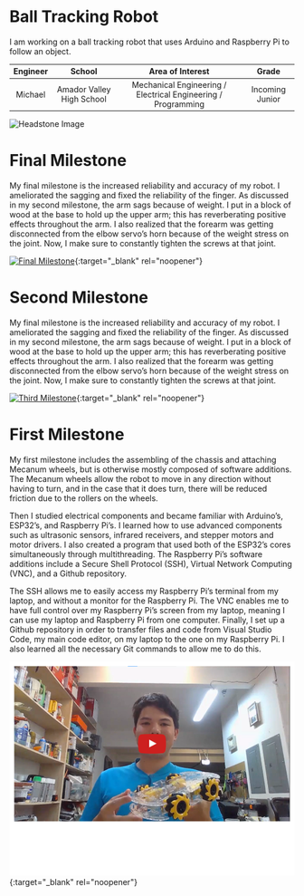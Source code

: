 ﻿# Ball Tracking Robot
I am working on a ball tracking robot that uses Arduino and Raspberry Pi to follow an object.

| **Engineer** | **School** | **Area of Interest** | **Grade** |
|:--:|:--:|:--:|:--:|
| Michael | Amador Valley High School | Mechanical Engineering / Electrical Engineering / Programming | Incoming Junior

![Headstone Image](https://bluestampengineering.com/wp-content/uploads/2016/05/improve.jpg)
  
# Final Milestone
My final milestone is the increased reliability and accuracy of my robot. I ameliorated the sagging and fixed the reliability of the finger. As discussed in my second milestone, the arm sags because of weight. I put in a block of wood at the base to hold up the upper arm; this has reverberating positive effects throughout the arm. I also realized that the forearm was getting disconnected from the elbow servo’s horn because of the weight stress on the joint. Now, I make sure to constantly tighten the screws at that joint. 

[![Final Milestone](https://res.cloudinary.com/marcomontalbano/image/upload/v1612573869/video_to_markdown/images/youtube--F7M7imOVGug-c05b58ac6eb4c4700831b2b3070cd403.jpg )](https://www.youtube.com/watch?v=F7M7imOVGug&feature=emb_logo "Final Milestone"){:target="_blank" rel="noopener"}

# Second Milestone
My final milestone is the increased reliability and accuracy of my robot. I ameliorated the sagging and fixed the reliability of the finger. As discussed in my second milestone, the arm sags because of weight. I put in a block of wood at the base to hold up the upper arm; this has reverberating positive effects throughout the arm. I also realized that the forearm was getting disconnected from the elbow servo’s horn because of the weight stress on the joint. Now, I make sure to constantly tighten the screws at that joint.

[![Third Milestone](https://res.cloudinary.com/marcomontalbano/image/upload/v1612574014/video_to_markdown/images/youtube--y3VAmNlER5Y-c05b58ac6eb4c4700831b2b3070cd403.jpg)](https://www.youtube.com/watch?v=y3VAmNlER5Y&feature=emb_logo "Second Milestone"){:target="_blank" rel="noopener"}

# First Milestone

My first milestone includes the assembling of the chassis and attaching Mecanum wheels, but is otherwise mostly composed of software additions. The Mecanum wheels allow the robot to move in any direction without having to turn, and in the case that it does turn, there will be reduced friction due to the rollers on the wheels.

Then I studied electrical components and became familiar with Arduino’s, ESP32’s, and Raspberry Pi’s. I learned how to use advanced components such as ultrasonic sensors, infrared receivers, and stepper motors and motor drivers. I also created a program that used both of the ESP32’s cores simultaneously through multithreading. The Raspberry Pi’s software additions include a Secure Shell Protocol (SSH), Virtual Network Computing (VNC), and a Github repository.

The SSH allows me to easily access my Raspberry Pi’s terminal from my laptop, and without a monitor for the Raspberry Pi. The VNC enables me to have full control over my Raspberry Pi’s screen from my laptop, meaning I can use my laptop and Raspberry Pi from one computer. Finally, I set up a Github repository in order to transfer files and code from Visual Studio Code, my main code editor, on my laptop to the one on my Raspberry Pi. I also learned all the necessary Git commands to allow me to do this.

[![First Milestone](https://github.com/MichaelDaUnicorn/BSE-Portfolio/blob/gh-pages/First%20Milestone%20Video%20Thumbnail.png?raw=true)](https://youtu.be/jhOh5i_Zu2o "First Milestone"){:target="_blank" rel="noopener"}

